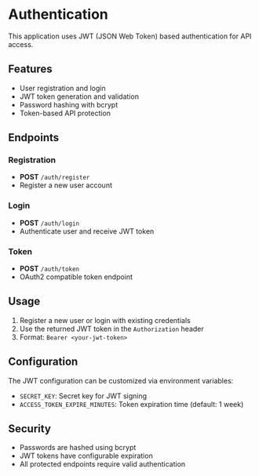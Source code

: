 # Authentication

This application uses JWT (JSON Web Token) based authentication for API access.

## Features

- User registration and login
- JWT token generation and validation
- Password hashing with bcrypt
- Token-based API protection

## Endpoints

### Registration
- **POST** `/auth/register`
- Register a new user account

### Login
- **POST** `/auth/login`
- Authenticate user and receive JWT token

### Token
- **POST** `/auth/token`
- OAuth2 compatible token endpoint

## Usage

1. Register a new user or login with existing credentials
2. Use the returned JWT token in the `Authorization` header
3. Format: `Bearer <your-jwt-token>`

## Configuration

The JWT configuration can be customized via environment variables:

- `SECRET_KEY`: Secret key for JWT signing
- `ACCESS_TOKEN_EXPIRE_MINUTES`: Token expiration time (default: 1 week)

## Security

- Passwords are hashed using bcrypt
- JWT tokens have configurable expiration
- All protected endpoints require valid authentication 